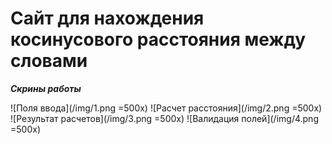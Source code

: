 # Сайт для нахождения косинусового расстояния между словами

***Скрины работы***

![Поля ввода](/img/1.png =500x)
![Расчет расстояния](/img/2.png =500x)
![Результат расчетов](/img/3.png =500x)
![Валидация полей](/img/4.png =500x)
